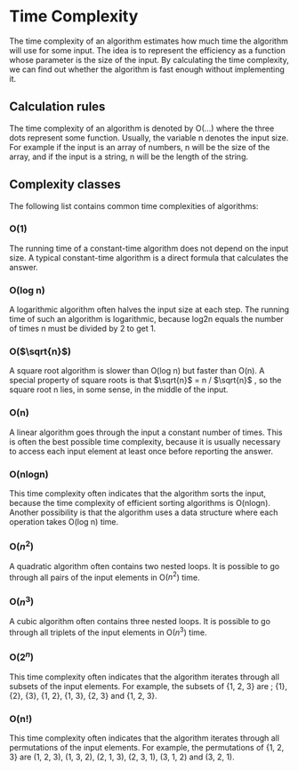 # Time Complexity

The time complexity of an algorithm estimates how much time the algorithm will use for some input. The idea is to represent the efficiency as a function whose parameter is the size of the input. By calculating the time complexity, we can find out whether the algorithm is fast enough without implementing it.

## Calculation rules

The time complexity of an algorithm is denoted by O(...) where the three dots represent some function. Usually, the variable n denotes the input size. For example if the input is an array of numbers, n will be the size of the array, and if the input is a string, n will be the length of the string.

## Complexity classes

The following list contains common time complexities of algorithms:

### O(1)

The running time of a constant-time algorithm does not depend on the input size. A typical constant-time algorithm is a direct formula that calculates the answer.

### O(log n)

A logarithmic algorithm often halves the input size at each step. The running time of such an algorithm is logarithmic, because log2n equals the number of times n must be divided by 2 to get 1.

### O($\sqrt{n}$)

A square root algorithm is slower than O(log n) but faster than O(n). A special property of square roots is that $\sqrt{n}$ = n / $\sqrt{n}$ , so the square root n lies, in some sense, in the middle of the input.

### O(n)

A linear algorithm goes through the input a constant number of times. This is often the best possible time complexity, because it is usually necessary to access each input element at least once before reporting the answer.

### O(nlogn)

This time complexity often indicates that the algorithm sorts the input, because the time complexity of efficient sorting algorithms is O(nlogn). Another possibility is that the algorithm uses a data structure where each operation takes O(log n) time.

### O($n^2$)

A quadratic algorithm often contains two nested loops. It is possible to go through all pairs of the input elements in O($n^2$) time.

### O($n^3$)

A cubic algorithm often contains three nested loops. It is possible to go through all triplets of the input elements in O($n^3$) time.

### O($2^n$)

This time complexity often indicates that the algorithm iterates through all subsets of the input elements. For example, the subsets of {1, 2, 3} are ; {1}, {2}, {3}, {1, 2}, {1, 3}, {2, 3} and {1, 2, 3}.

### O(n!)

This time complexity often indicates that the algorithm iterates through all permutations of the input elements. For example, the permutations of {1, 2, 3} are (1, 2, 3), (1, 3, 2), (2, 1, 3), (2, 3, 1), (3, 1, 2) and (3, 2, 1).
